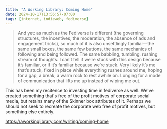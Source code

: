 ```yaml
---
title: "A Working Library: Coming Home"
date: 2024-10-17T13:56:57-07:00
tags: [internet, indieweb, fediverse]
---
```


> And yet: as much as the Fediverse is different (the governing structures, the incentives, the moderation, the absence of ads and engagement tricks), so much of it is also unsettlingly familiar—the same small boxes, the same few buttons, the same mechanics of following and being followed. The same babbling, tumbling, rushing stream of thoughts. I can’t tell if we’re stuck with this design because it’s familiar, or if it’s familiar because we’re stuck. Very likely it’s me that’s stuck, fixed in place while everything rushes around me, hoping for a gap, a break, a warm rock to rest awhile on. Longing for a mode of communication that lifts me up instead of wiping me out.

This has been my recitence to investing time in fediverse as well. We've created something that's free of the profit motives of corporate social media, but retains many of the Skinner box attributes of it. Perhaps we should not seek to recreate the corporate web free of profit motives, but something else entirely.

https://aworkinglibrary.com/writing/coming-home
